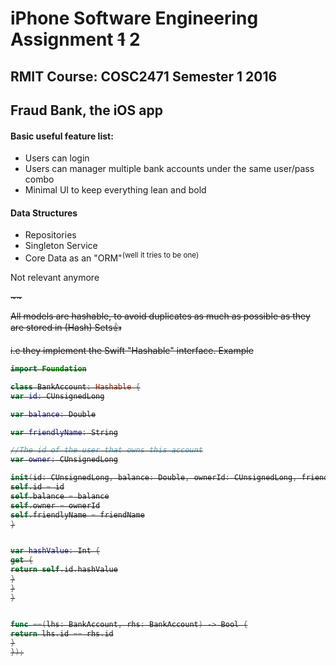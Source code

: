 # iPhone Software Engineering Assignment <del>1</del> 2 
## RMIT Course: COSC2471 Semester 1 2016
## Fraud Bank, the iOS app 

#### Basic useful feature list:

* Users can login
* Users can manager multiple bank accounts under the same user/pass combo 
* Minimal UI to keep everything lean and bold


#### Data Structures

* Repositories
* Singleton Service
* Core Data as an "ORM"<sup>(well it tries to be one)</sup>


Not relevant anymore

<del>
~~

All models are hashable, to avoid duplicates as much as possible as they are stored in (Hash) Sets:+1:

i.e they implement the Swift "Hashable" interface. Example

```swift
import Foundation

class BankAccount: Hashable {
var id: CUnsignedLong

var balance: Double

var friendlyName: String

//The id of the user that owns this account
var owner: CUnsignedLong

init(id: CUnsignedLong, balance: Double, ownerId: CUnsignedLong, friendName: String) {
self.id = id
self.balance = balance
self.owner = ownerId
self.friendlyName = friendName
}


var hashValue: Int {
get {
return self.id.hashValue
}
}
}


func ==(lhs: BankAccount, rhs: BankAccount) -> Bool {
return lhs.id == rhs.id
}
});
```

</del>